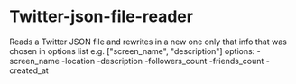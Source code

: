 # Twitter-json-file-reader
Reads a Twitter JSON file and rewrites in a new one only
    that info that was chosen in options list
    e.g. ["screen_name", "description"]
    options:
    -screen_name
    -location
    -description
    -followers_count
    -friends_count
    -created_at
